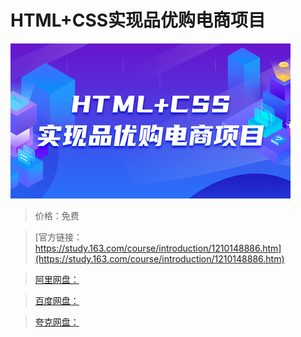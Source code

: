 # HTML+CSS实现品优购电商项目

![img](../../../assets/study163/free/1c3851067d3c40069aa3a9b8c6cdff10.jpg)

> 价格：免费

> [官方链接：https://study.163.com/course/introduction/1210148886.htm](https://study.163.com/course/introduction/1210148886.htm)

> [阿里网盘：]()

> [百度网盘：]()

> [夸克网盘：]()
